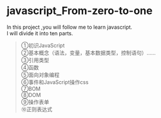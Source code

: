
# javascript_From-zero-to-one  
In this project ,you will follow me to learn javascript.   
I will divide it into ten parts.     
>①初识JavaScript        
②基本概念（语法，变量，基本数据类型，控制语句）……      
③引用类型    
④函数    
⑤面向对象编程      
⑥事件和JavaScript操作css    
⑦BOM                         
⑧DOM    
⑨操作表单   
⑩正则表达式   


